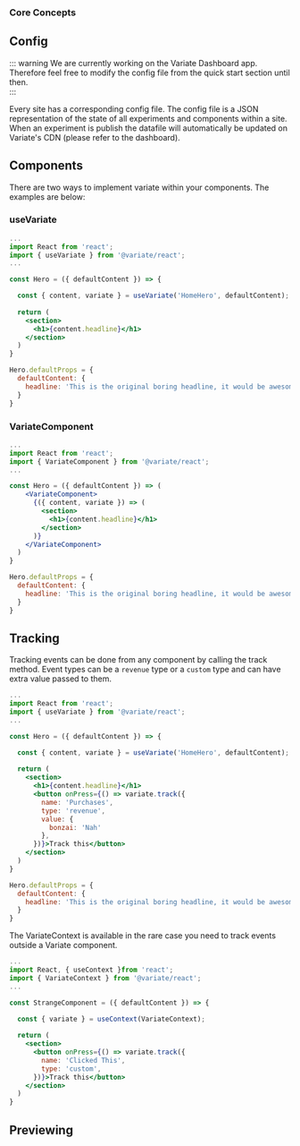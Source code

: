 ### Core Concepts

<style lang="css">
  .class-name {
    color: #194d33 !important;
  }
   .tag {
     color: red !important;
   }
</style>

## Config

::: warning
  We are currently working on the Variate Dashboard app. Therefore feel free to modify the config file from the quick start section until then.  
:::

Every site has a corresponding config file. The config file is a JSON representation of the state of all experiments and components within a site. When an experiment is publish the datafile will automatically be updated on Variate's CDN (please refer to the dashboard).

## Components
There are two ways to implement variate within your components. The examples are below:

### useVariate
```jsx
...
import React from 'react';
import { useVariate } from '@variate/react';
...

const Hero = ({ defaultContent }) => {

  const { content, variate } = useVariate('HomeHero', defaultContent);
  
  return (
    <section>
      <h1>{content.headline}</h1>
    </section>
  )
}

Hero.defaultProps = {
  defaultContent: {
    headline: 'This is the original boring headline, it would be awesome if we tested it!'
  }
}
```

### VariateComponent
```jsx
...
import React from 'react';
import { VariateComponent } from '@variate/react';
...

const Hero = ({ defaultContent }) => (
    <VariateComponent>
      {({ content, variate }) => (
        <section>
          <h1>{content.headline}</h1>
        </section>
      )}
    </VariateComponent>
  )
}

Hero.defaultProps = {
  defaultContent: {
    headline: 'This is the original boring headline, it would be awesome if we tested it!'
  }
}
```

## Tracking

Tracking events can be done from any component by calling the track method. Event types can be a `revenue` type or a `custom` type and can have extra value passed to them.

```jsx
...
import React from 'react';
import { useVariate } from '@variate/react';
...

const Hero = ({ defaultContent }) => {

  const { content, variate } = useVariate('HomeHero', defaultContent);
  
  return (
    <section>
      <h1>{content.headline}</h1>
      <button onPress={() => variate.track({
        name: 'Purchases',
        type: 'revenue',
        value: {
          bonzai: 'Nah'
        },
      })}>Track this</button>
    </section>
  )
}

Hero.defaultProps = {
  defaultContent: {
    headline: 'This is the original boring headline, it would be awesome if we tested it!'
  }
}
```

The VariateContext is available in the rare case you need to track events outside a Variate component.

```jsx
...
import React, { useContext }from 'react';
import { VariateContext } from '@variate/react';
...

const StrangeComponent = ({ defaultContent }) => {

  const { variate } = useContext(VariateContext);
  
  return (
    <section>
      <button onPress={() => variate.track({
        name: 'Clicked This',
        type: 'custom',
      })}>Track this</button>
    </section>
  )
}

```

## Previewing